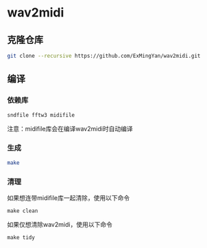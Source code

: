 # wav2midi

## 克隆仓库

```bash
git clone --recursive https://github.com/ExMingYan/wav2midi.git
```

## 编译

### 依赖库

```plaintext
sndfile fftw3 midifile
```

注意：midifile库会在编译wav2midi时自动编译

### 生成

```bash
make
```

### 清理

如果想连带midifile库一起清除，使用以下命令

```
make clean
```

如果仅想清除wav2midi，使用以下命令

```
make tidy
```

